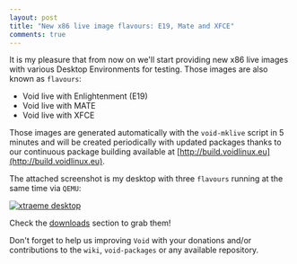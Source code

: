```yaml
---
layout: post
title: "New x86 live image flavours: E19, Mate and XFCE"
comments: true
---
```


It is my pleasure that from now on we'll start providing new x86 live images with
various Desktop Environments for testing. Those images are also known as `flavours`:

- Void live with Enlightenment (E19)
- Void live with MATE
- Void live with XFCE

Those images are generated automatically with the `void-mklive` script in 5 minutes
and will be created periodically with updated packages thanks to our continuous
package building available at [http://build.voidlinux.eu](http://build.voidlinux.eu).

The attached screenshot is my desktop with three `flavours` running at the same
time via `QEMU`:

[![xtraeme desktop](/assets/screenshots/live-flavours.jpg "xtraeme desktop")](/assets/screenshots/live-flavours.jpg)

Check the [downloads](http://www.voidlinux.eu/download/) section to grab them!

Don't forget to help us improving `Void` with your donations and/or contributions
to the `wiki`, `void-packages` or any available repository.

